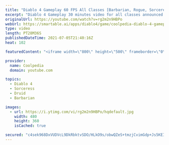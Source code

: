 ```yaml
---
title: "Diablo 4 Gameplay 60 FPS All Classes [Barbarian, Rogue, Sorceress & Druid] 2021"
excerpt: "Diablo 4 Gameplay 30 minutes video for all classes announced so far by Blizzard. The gameplay video is available in HD 1080p at 60 fps. Which class do you ..."
originalUrl: https://youtube.com/watch?v=rg2m2n9HBPo
webUrl: https://smartable.ai/apps/diablo4/game/coolpedia-diablo-4-gameplay-60-fps-all-classes-barbarian-rogue-sorceress-druid-2021/
type: video
length: PT28M36S
publishedDateTime: 2021-07-05T21:40:16Z
heat: 102

featuredContent: "<iframe width=\"800\" height=\"500\" frameborder=\"0\" src=\"https://www.youtube.com/embed/rg2m2n9HBPo\" allow=\"accelerometer; autoplay; encrypted-media; gyroscope; picture-in-picture\" allowfullscreen></iframe>"

provider:
  name: Coolpedia
  domain: youtube.com

topics:
  - Diablo 4
  - Sorceress
  - Druid
  - Barbarian

images:
  - url: https://i.ytimg.com/vi/rg2m2n9HBPo/hqdefault.jpg
    width: 480
    height: 360
    isCached: true

secured: "c4sek968DxVUDVcL9DkRbktvSDO/HLkO9s/obwQZeS+tmzjCvimGdp+Js5KEI5CCPkJ2vxlhxd5BNS+JlIsQZlbxrTPctJHBTm6kd964hZ+ec4oa9LBzCQiDOR6XVV95HSDSDeVnzin7OXNtL6lUDopt+wbuFbVoBLpX5WOKVLd1X+lnfICCXrfZ9O1X4jq8+ecLWB7TZUm3nMagEhzNWNwLmLtR1hIenxtz47R/VJJgT2v+HZf/qmkjGRB0p3U/kqZex1RSMoGNr7sQFnSO/ika8VLNGymKukelkGrN3gCjijoyXgKsOCmZ0uVWU8c/gRw7cDaHGq0avVBQDNgncWjB39XvE3UIf0F5gP6juYw/pe2IdPfWooVKF8IQrEtPicAsalgSWmA1BCMN3WOhiA==;teRpYI9ubdDBk+GKTafphQ=="
---
```


